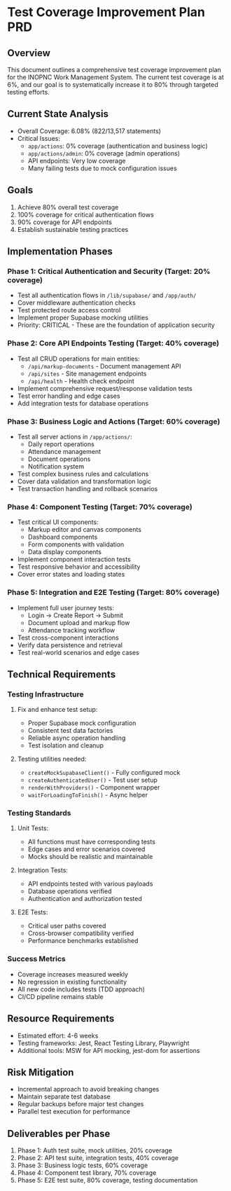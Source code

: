 # Test Coverage Improvement Plan PRD

## Overview
This document outlines a comprehensive test coverage improvement plan for the INOPNC Work Management System. The current test coverage is at 6%, and our goal is to systematically increase it to 80% through targeted testing efforts.

## Current State Analysis
- Overall Coverage: 6.08% (822/13,517 statements)
- Critical Issues:
  - `app/actions`: 0% coverage (authentication and business logic)
  - `app/actions/admin`: 0% coverage (admin operations)
  - API endpoints: Very low coverage
  - Many failing tests due to mock configuration issues

## Goals
1. Achieve 80% overall test coverage
2. 100% coverage for critical authentication flows
3. 90% coverage for API endpoints
4. Establish sustainable testing practices

## Implementation Phases

### Phase 1: Critical Authentication and Security (Target: 20% coverage)
- Test all authentication flows in `/lib/supabase/` and `/app/auth/`
- Cover middleware authentication checks
- Test protected route access control
- Implement proper Supabase mocking utilities
- Priority: CRITICAL - These are the foundation of application security

### Phase 2: Core API Endpoints Testing (Target: 40% coverage)
- Test all CRUD operations for main entities:
  - `/api/markup-documents` - Document management API
  - `/api/sites` - Site management endpoints
  - `/api/health` - Health check endpoint
- Implement comprehensive request/response validation tests
- Test error handling and edge cases
- Add integration tests for database operations

### Phase 3: Business Logic and Actions (Target: 60% coverage)
- Test all server actions in `/app/actions/`:
  - Daily report operations
  - Attendance management
  - Document operations
  - Notification system
- Test complex business rules and calculations
- Cover data validation and transformation logic
- Test transaction handling and rollback scenarios

### Phase 4: Component Testing (Target: 70% coverage)
- Test critical UI components:
  - Markup editor and canvas components
  - Dashboard components
  - Form components with validation
  - Data display components
- Implement component interaction tests
- Test responsive behavior and accessibility
- Cover error states and loading states

### Phase 5: Integration and E2E Testing (Target: 80% coverage)
- Implement full user journey tests:
  - Login → Create Report → Submit
  - Document upload and markup flow
  - Attendance tracking workflow
- Test cross-component interactions
- Verify data persistence and retrieval
- Test real-world scenarios and edge cases

## Technical Requirements

### Testing Infrastructure
1. Fix and enhance test setup:
   - Proper Supabase mock configuration
   - Consistent test data factories
   - Reliable async operation handling
   - Test isolation and cleanup

2. Testing utilities needed:
   - `createMockSupabaseClient()` - Fully configured mock
   - `createAuthenticatedUser()` - Test user setup
   - `renderWithProviders()` - Component wrapper
   - `waitForLoadingToFinish()` - Async helper

### Testing Standards
1. Unit Tests:
   - All functions must have corresponding tests
   - Edge cases and error scenarios covered
   - Mocks should be realistic and maintainable

2. Integration Tests:
   - API endpoints tested with various payloads
   - Database operations verified
   - Authentication and authorization tested

3. E2E Tests:
   - Critical user paths covered
   - Cross-browser compatibility verified
   - Performance benchmarks established

### Success Metrics
- Coverage increases measured weekly
- No regression in existing functionality
- All new code includes tests (TDD approach)
- CI/CD pipeline remains stable

## Resource Requirements
- Estimated effort: 4-6 weeks
- Testing frameworks: Jest, React Testing Library, Playwright
- Additional tools: MSW for API mocking, jest-dom for assertions

## Risk Mitigation
- Incremental approach to avoid breaking changes
- Maintain separate test database
- Regular backups before major test changes
- Parallel test execution for performance

## Deliverables per Phase
1. Phase 1: Auth test suite, mock utilities, 20% coverage
2. Phase 2: API test suite, integration tests, 40% coverage
3. Phase 3: Business logic tests, 60% coverage
4. Phase 4: Component test library, 70% coverage
5. Phase 5: E2E test suite, 80% coverage, testing documentation